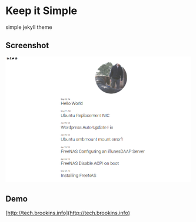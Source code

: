 Keep it Simple
==============

simple jekyll theme  


Screenshot
-----------------
![screenshot][screenshot]


Demo
---------
[http://tech.brookins.info](http://tech.brookins.info)


[screenshot]:https://raw.githubusercontent.com/cbrookins/KeepItSimple/master/screenshot.jpg "screenshot"